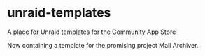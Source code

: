 # unraid-templates
A place for Unraid templates for the Community App Store

Now containing a template for the promising project Mail Archiver.
